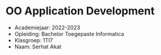 # OO Application Development

- Academiejaar: 2022-2023
- Opleiding: Bachelor Toegepaste Informatica
- Klasgroep: 1TI7
- Naam: Serhat Akat

